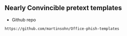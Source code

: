 ## Nearly Convincible pretext templates

- Github repo
```
https://github.com/martinsohn/Office-phish-templates
```
